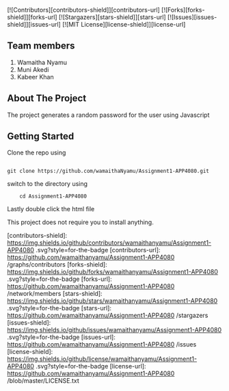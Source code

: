 <div id="top"></div>
<!--
*** Thanks for checking out the Best-README-Template. If you have a suggestion
*** that would make this better, please fork the repo and create a pull request
*** or simply open an issue with the tag "enhancement".
*** Don't forget to give the project a star!
*** Thanks again! Now go create something AMAZING! :D
-->



<!-- PROJECT SHIELDS -->
<!--
*** I'm using markdown "reference style" links for readability.
*** Reference links are enclosed in brackets [ ] instead of parentheses ( ).
*** See the bottom of this document for the declaration of the reference variables
*** for contributors-url, forks-url, etc. This is an optional, concise syntax you may use.
*** https://www.markdownguide.org/basic-syntax/#reference-style-links
-->
[![Contributors][contributors-shield]][contributors-url]
[![Forks][forks-shield]][forks-url]
[![Stargazers][stars-shield]][stars-url]
[![Issues][issues-shield]][issues-url]
[![MIT License][license-shield]][license-url]



## Team members

1. Wamaitha Nyamu
2. Muni Akedi
3. Kabeer Khan



<!-- ABOUT THE PROJECT -->
## About The Project

The project generates a random password for the user using Javascript

<!-- GETTING STARTED -->
## Getting Started

Clone the repo using


```shell

git clone https://github.com/wamaithaNyamu/Assignment1-APP4080.git

```

switch to the directory using

```shell
    cd Assignment1-APP4080

```

Lastly double click the html file 

This project does not require you to install anything.



<!-- MARKDOWN LINKS & IMAGES -->
<!-- https://www.markdownguide.org/basic-syntax/#reference-style-links -->
[contributors-shield]: https://img.shields.io/github/contributors/wamaithanyamu/Assignment1-APP4080 .svg?style=for-the-badge
[contributors-url]: https://github.com/wamaithanyamu/Assignment1-APP4080 /graphs/contributors
[forks-shield]: https://img.shields.io/github/forks/wamaithanyamu/Assignment1-APP4080 .svg?style=for-the-badge
[forks-url]: https://github.com/wamaithanyamu/Assignment1-APP4080 /network/members
[stars-shield]: https://img.shields.io/github/stars/wamaithanyamu/Assignment1-APP4080 .svg?style=for-the-badge
[stars-url]: https://github.com/wamaithanyamu/Assignment1-APP4080 /stargazers
[issues-shield]: https://img.shields.io/github/issues/wamaithanyamu/Assignment1-APP4080 .svg?style=for-the-badge
[issues-url]: https://github.com/wamaithanyamu/Assignment1-APP4080 /issues
[license-shield]: https://img.shields.io/github/license/wamaithanyamu/Assignment1-APP4080 .svg?style=for-the-badge
[license-url]: https://github.com/wamaithanyamu/Assignment1-APP4080 /blob/master/LICENSE.txt
